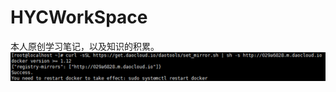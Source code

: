 # HYCWorkSpace

本人原创学习笔记，以及知识的积累。
![Image text](https://raw.githubusercontent.com/huyaocheng/HYCWorkSpace/master/img/dockerFile/1231233242.png)
